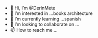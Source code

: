 - 👋 Hi, I’m @DerinMete
- 👀 I’m interested in ...books architecture
- 🌱 I’m currently learning ...spanish
- 💞️ I’m looking to collaborate on ...
- 📫 How to reach me ...

<!---
DerinMete/DerinMete is a ✨ special ✨ repository because its `README.md` (this file) appears on your GitHub profile.
You can click the Preview link to take a look at your changes.
--->
